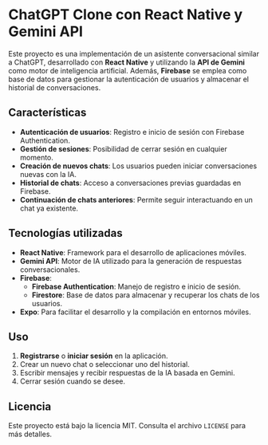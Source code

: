# ChatGPT Clone con React Native y Gemini API

Este proyecto es una implementación de un asistente conversacional similar a ChatGPT, desarrollado con **React Native** y utilizando la **API de Gemini** como motor de inteligencia artificial. Además, **Firebase** se emplea como base de datos para gestionar la autenticación de usuarios y almacenar el historial de conversaciones.

## Características

- **Autenticación de usuarios**: Registro e inicio de sesión con Firebase Authentication.
- **Gestión de sesiones**: Posibilidad de cerrar sesión en cualquier momento.
- **Creación de nuevos chats**: Los usuarios pueden iniciar conversaciones nuevas con la IA.
- **Historial de chats**: Acceso a conversaciones previas guardadas en Firebase.
- **Continuación de chats anteriores**: Permite seguir interactuando en un chat ya existente.

## Tecnologías utilizadas

- **React Native**: Framework para el desarrollo de aplicaciones móviles.
- **Gemini API**: Motor de IA utilizado para la generación de respuestas conversacionales.
- **Firebase**:
  - **Firebase Authentication**: Manejo de registro e inicio de sesión.
  - **Firestore**: Base de datos para almacenar y recuperar los chats de los usuarios.
- **Expo**: Para facilitar el desarrollo y la compilación en entornos móviles.

## Uso
1. **Registrarse** o **iniciar sesión** en la aplicación.
2. Crear un nuevo chat o seleccionar uno del historial.
3. Escribir mensajes y recibir respuestas de la IA basada en Gemini.
4. Cerrar sesión cuando se desee.

## Licencia
Este proyecto está bajo la licencia MIT. Consulta el archivo `LICENSE` para más detalles.

